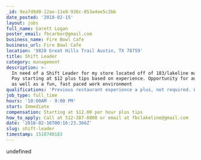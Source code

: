 ```yaml
---
_id: 9ea7d9d0-12ae-11e8-936c-053a4ee5c3bb
date_posted: '2018-02-15'
layout: jobs
full_name: Garett Logan
poster_email: fbcarbor@gmail.com
business_name: Fire Bowl Cafe
business_url: Fire Bowl Cafe
location: '9828 Great Hills Trail Austin, TX 78759'
title: Shift Leader
category: management
description: >-
  In need of a Shift Leader for my store located off of 183/lakeline mall drive.
  Pay starting at $12 plus tips based on experience. Opportunity for advancement
  as well as a fun, fast paced work environment
qualifications: 'Previous restaurant experience a plus, not required. Willing to train'
job_type: full_time
hours: '10:00AM - 9:00 PM'
start: Immediate
compensation: Starting at $12.00 per hour plus tips
how_to_apply: Call at 512-387-8800 or email at fbclakeline@gmail.com
date: '2018-02-16T00:16:23.366Z'
slug: shift-leader
timestamp: 1518740183
---
```

undefined
